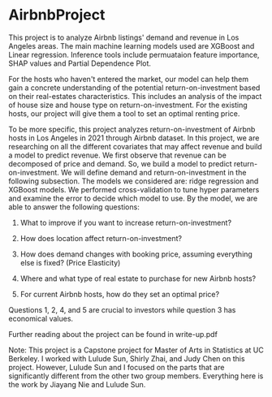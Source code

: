 # AirbnbProject

This project is to analyze Airbnb listings' demand and revenue in Los Angeles areas. The main machine learning models used are XGBoost and Linear regression. Inference tools include permuataion feature importance, SHAP values and Partial Dependence Plot.

For the hosts who haven't entered the market, our model can help them gain a concrete understanding of the potential return-on-investment based on their real-estates characteristics. This includes an analysis of the impact of house size and house type on return-on-investment. For the existing hosts, our project will give them a tool to set an optimal renting price. 

To be more specific, this project analyzes return-on-investment of Airbnb hosts in Los Angeles in 2021 through Airbnb dataset. In this project, we are researching on all the different covariates that may affect revenue and build a model to predict revenue. We first observe that revenue can be decomposed of price and demand. So, we build a model to predict return-on-investment. We will define demand and return-on-investment in the following subsection. The models we considered are: ridge regression and XGBoost models. We performed cross-validation to tune hyper parameters and examine the error to decide which model to use. By the model, we are able to answer the following questions: 

1. What to improve if you want to increase return-on-investment?

2. How does location affect return-on-investment?

3. How does demand changes with booking price, assuming everything else is fixed? (Price Elasticity)

4. Where and what type of real estate to purchase for new Airbnb hosts?

5. For current Airbnb hosts, how do they set an optimal price?

Questions 1, 2, 4, and 5 are crucial to investors while question 3 has economical values.

Further reading about the project can be found in write-up.pdf

Note: This project is a Capstone project for Master of Arts in Statistics at UC Berkeley. I worked with Lulude Sun, Shirly Zhai, and Judy Chen on this project. However, Lulude Sun and I focused on the parts that are significantly different from the other two group members. Everything here is the work by Jiayang Nie and Lulude Sun.
